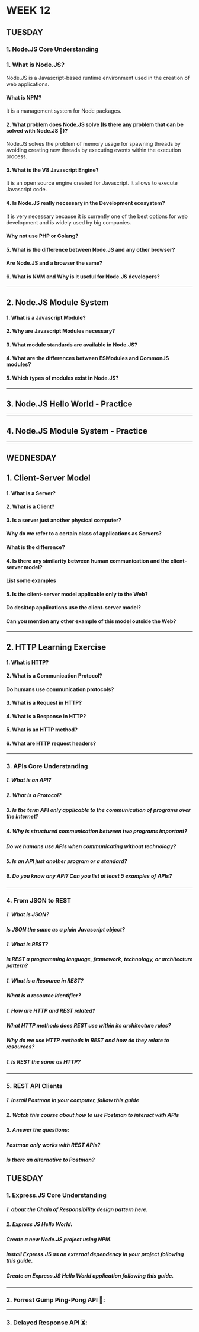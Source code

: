 # WEEK 12

## TUESDAY

### 1. Node.JS Core Understanding
### 1. What is Node.JS?

Node.JS is a Javascript-based runtime environment used in the creation of web applications.

#### What is NPM?

It is a management system for Node packages.

#### 2. What problem does Node.JS solve (Is there any problem that can be solved with Node.JS 🤔)?

Node.JS solves the problem of memory usage for spawning threads by avoiding creating new threads by executing events within the execution process.

#### 3. What is the V8 Javascript Engine?

It is an open source engine created for Javascript. It allows to execute Javascript code.

#### 4. Is Node.JS really necessary in the Development ecosystem?

It is very necessary because it is currently one of the best options for web development and is widely used by big companies.

#### Why not use PHP or Golang?

#### 5. What is the difference between Node.JS and any other browser?

#### Are Node.JS and a browser the same?

#### 6. What is NVM and Why is it useful for Node.JS developers?

***
## 2. Node.JS Module System
#### 1. What is a Javascript Module?
#### 2. Why are Javascript Modules necessary?
#### 3. What module standards are available in Node.JS?
#### 4. What are the differences between ESModules and CommonJS modules?
#### 5. Which types of modules exist in Node.JS?
***
## 3. Node.JS Hello World - Practice

***
## 4. Node.JS Module System - Practice

***


## WEDNESDAY

## 1. Client-Server Model
#### 1. What is a Server?
#### 2. What is a Client?
#### 3. Is a server just another physical computer?
#### Why do we refer to a certain class of applications as Servers?
#### What is the difference?
#### 4. Is there any similarity between human communication and the client-server model?
#### List some examples
#### 5. Is the client-server model applicable only to the Web?
#### Do desktop applications use the client-server model?
#### Can you mention any other example of this model outside the Web?
***
## 2. HTTP Learning Exercise
#### 1. What is HTTP?
#### 2. What is a Communication Protocol?
#### Do humans use communication protocols?
#### 3. What is a Request in HTTP?
#### 4. What is a Response in HTTP?
#### 5. What is an HTTP method?
#### 6. What are HTTP request headers?
***
### 3. APIs Core Understanding
##### 1. What is an API?
##### 2. What is a Protocol?
##### 3. Is the term API only applicable to the communication of programs over the Internet?
##### 4. Why is structured communication between two programs important?
##### Do we humans use APIs when communicating without technology?
##### 5. Is an API just another program or a standard?
##### 6. Do you know any API? Can you list at least 5 examples of APIs?
***
### 4. From JSON to REST
##### 1. What is JSON?
##### Is JSON the same as a plain Javascript object?
##### 1. What is REST?
##### Is REST a programming language, framework, technology, or architecture pattern?
##### 1. What is a Resource in REST?
##### What is a resource identifier?
##### 1. How are HTTP and REST related?
##### What HTTP methods does REST use within its architecture rules?
##### Why do we use HTTP methods in REST and how do they relate to resources?
##### 1. Is REST the same as HTTP?
***
### 5. REST API Clients
##### 1. Install Postman in your computer, follow this guide
##### 2. Watch this course about how to use Postman to interact with APIs
##### 3. Answer the questions:
##### Postman only works with REST APIs?
##### Is there an alternative to Postman?


## TUESDAY

### 1. Express.JS Core Understanding
##### 1.  about the Chain of Responsibility design pattern here.
##### 2. Express JS Hello World:
##### Create a new Node.JS project using NPM.
##### Install Express.JS as an external dependency in your project following this guide.
##### Create an Express.JS Hello World application following this guide.
***

### 2. Forrest Gump Ping-Pong API 🏓:

***
### 3. Delayed Response API ⏳:
